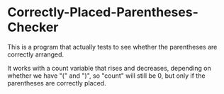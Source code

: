 # Correctly-Placed-Parentheses-Checker
This is a program that actually tests to see whether the parentheses are correctly arranged.

It works with a count variable that rises and decreases, depending on whether we have "(" and ")", so "count" will still be 0, but only if the parentheses are correctly placed.
